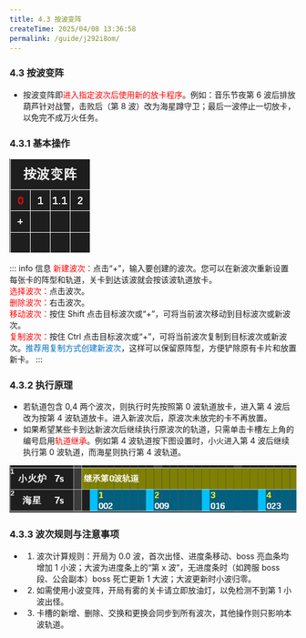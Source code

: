 ```yaml
---
title: 4.3 按波变阵
createTime: 2025/04/08 13:36:58
permalink: /guide/j292i8om/
---
```


### 4.3 按波变阵

- 按波变阵即<span style="color: red">进入指定波次后使用新的放卡程序</span>。例如：音乐节夜第 6 波后排放葫芦针对战警，击败后（第 8 波）改为海星蹲守卫；最后一波停止一切放卡，以免完不成万火任务。

### 4.3.1 基本操作

![](./picture/4.3.1.1.png)

::: info 信息
<span style="color: red">新建波次：</span>点击“+”，输入要创建的波次。您可以在新波次重新设置每张卡的阵型和轨道，关卡到达该波就会按该波轨道放卡。<br>
<span style="color: red">选择波次：</span>点击波次。<br>
<span style="color: red">删除波次：</span>右击波次。<br>
<span style="color: red">移动波次：</span>按住 Shift 点击目标波次或“+”，可将当前波次移动到目标波次或新波次。<br>
<span style="color: red">复制波次：</span>按住 Ctrl 点击目标波次或“+”，可将当前波次复制到目标波次或新波次。<span style="color: #0070C0;">推荐用复制方式创建新波次</span>，这样可以保留原阵型，方便铲除原有卡片和放置新卡。
:::

### 4.3.2 执行原理

- 若轨道包含 0,4 两个波次，则执行时先按照第 0 波轨道放卡，进入第 4 波后改为按第 4 波轨道放卡。进入新波次后，原波次未放完的卡不再放置。
- 如果希望某些卡到达新波次后继续执行原波次的轨道，只需单击卡槽左上角的编号启用<span style="color: red">轨道继承</span>。例如第 4 波轨道按下图设置时，小火进入第 4 波后继续执行第 0 波轨道，而海星则执行第 4 波轨道。

![](./picture/4.3.2.1.png)

### 4.3.3 波次规则与注意事项

- 1. 波次计算规则：开局为 0.0 波，首次出怪、进度条移动、boss 亮血条均增加 1 小波；大波为进度条上的“第 x 波”，无进度条时（如跨服 boss 段、公会副本）boss 死亡更新 1 大波；大波更新时小波归零。
- 2. 如需使用小波变阵，开局有雾的关卡请立即放油灯，以免检测不到第 1 小波出怪。
- 3. 卡槽的新增、删除、交换和更换会同步到所有波次，其他操作则只影响本波轨道。
